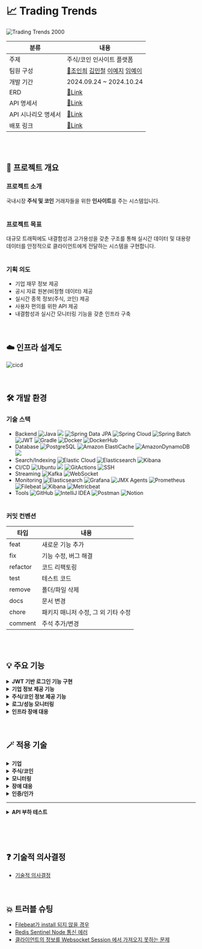 # 📈 Trading Trends
![Trading Trends 2000](https://github.com/user-attachments/assets/42402f76-533b-4dc1-a75e-1b37aee378f0)

|분류|내용|
|---|---|
|주제|주식/코인 인사이트 플랫폼|
|팀원 구성|[👑조인희](https://github.com/InHeeS) [김민철](https://github.com/kmc198989) [이예지](https://github.com/yezyaa) [임예이](https://github.com/coding-911)|
|개발 기간|2024.09.24 ~ 2024.10.24|
|ERD|[🔗Link](https://www.erdcloud.com/d/RvPEp4mEbrSbEakdc)|
|API 명세서|[🔗Link](https://horse-giver-fbd.notion.site/API-fff2ebde9ffc8110b0d5f1328b0a50d5)|
|API 시나리오 명세서|[🔗Link](https://horse-giver-fbd.notion.site/API-11f2ebde9ffc8044987af100431c263c)|
|배포 링크|[🔗Link](ec2-43-203-146-138.ap-northeast-2.compute.amazonaws.com)|

<br/><br/>

## **🎯 프로젝트 개요**
### **프로젝트 소개**
국내시장 **주식 및 코인** 거래자들을 위한 **인사이트**를 주는 시스템입니다.<br/><br/>

### **프로젝트 목표**
대규모 트래픽에도 내결함성과 고가용성을 갖춘 구조를 통해 실시간 데이터 및 대용량 데이터를 안정적으로 클라이언트에게 전달하는 시스템을 구현합니다.
<br/><br/>

### **기획 의도**
- 기업 재무 정보 제공
- 공시 자료 원본(비정형 데이터) 제공
- 실시간 종목 정보(주식, 코인) 제공
- 사용자 편의를 위한 API 제공
- 내결함성과 실시간 모니터링 기능을 갖춘 인프라 구축<br/><br/><br/>

## **☁️ 인프라 설계도**
![cicd](https://github.com/user-attachments/assets/3c1f5302-a73f-4100-bf1b-b471ab6f7036)
<br/><br/><br/>

## **🛠️ 개발 환경**
### 기술 스택
- Backend ![Java](https://img.shields.io/badge/Java17-%23ED8B00.svg?style=square&logo=openjdk&logoColor=white) <img src="https://img.shields.io/badge/Spring%20Boot%203.3.4-6DB33F?style=square&logo=springboot&logoColor=white"> ![Spring Data JPA](https://img.shields.io/badge/Spring%20Data%20JPA-6DB33F?style=square&logo=Spring&logoColor=white) ![Spring Cloud](https://img.shields.io/badge/Spring%20Cloud-6DB33F?style=square&logo=spring&logoColor=white) ![Spring Batch](https://img.shields.io/badge/Spring%20Batch-6DB33F?style=square&logo=spring&logoColor=white) ![JWT](https://img.shields.io/badge/JWT-black?style=square&logo=JSON%20web%20tokens) ![Gradle](https://img.shields.io/badge/Gradle%207.6-02303A.svg?style=square&logo=Gradle&logoColor=white) ![Docker](https://img.shields.io/badge/Docker-%230db7ed.svg?style=square&logo=docker&logoColor=white) 
  ![DockerHub](https://img.shields.io/badge/DockerHub-%230db7ed.svg?style=square&logo=docker&logoColor=white) 
- Database ![PostgreSQL](https://img.shields.io/badge/PostgreSQL-4169E1.svg?style=square&logo=PostgreSQL&logoColor=white) ![Amazon ElastiCache](https://img.shields.io/badge/Amazon%20ElastiCache-527FFF?style=square&logo=Amazon%20AWS&logoColor=white)
 ![AmazonDynamoDB](https://img.shields.io/badge/Amazon%20RDS-527FFF?style=square&logo=AmazonRDS&logoColor=white) <img src="https://img.shields.io/badge/Redis-DC382D?style=square&logo=Redis&logoColor=white">
- Search/Indexing ![Elastic Cloud](https://img.shields.io/badge/Elastic%20Cloud-005571?style=square&logo=elasticsearch&logoColor=white) 
  ![Elasticsearch](https://img.shields.io/badge/Elasticsearch%208.15.2-005571?style=square&logo=elasticsearch&logoColor=white) 
  ![Kibana](https://img.shields.io/badge/Kibana%208.15.2-005571?style=square&logo=kibana&logoColor=white)
- CI/CD ![Ubuntu](https://img.shields.io/badge/Ubuntu-E95420?style=square&logo=ubuntu&logoColor=white) <img src="https://img.shields.io/badge/Amazon%20EC2-FF9900?style=square&logo=Amazon%20EC2&logoColor=white">
  ![GitActions](https://img.shields.io/badge/GitActions-2088FF?style=square&logo=GitHub%20Actions&logoColor=white) ![SSH](https://img.shields.io/badge/SSH-008000?style=square&logo=OpenSSH&logoColor=white)
- Streaming ![Kafka](https://img.shields.io/badge/Kafka-231F20.svg?style=square&logo=apachekafka&logoColor=white) 
  ![WebSocket](https://img.shields.io/badge/WebSocket-010101.svg?style=square&logo=websocket&logoColor=white)
- Monitoring ![Elasticsearch](https://img.shields.io/badge/Elasticsearch%208.15.2-005571?style=square&logo=elasticsearch&logoColor=white) 
  ![Grafana](https://img.shields.io/badge/Grafana-F46800?style=square&logo=grafana&logoColor=white) 
  ![JMX Agents](https://img.shields.io/badge/JMX%20Agents-000000?style=square) 
  ![Prometheus](https://img.shields.io/badge/Prometheus-E6522C?style=square&logo=prometheus&logoColor=white) 
  ![Filebeat](https://img.shields.io/badge/Filebeat-0073A8?style=square&logo=elastic&logoColor=white) 
  ![Kibana](https://img.shields.io/badge/Kibana%208.15.2-005571?style=square&logo=kibana&logoColor=white) 
  ![Metricbeat](https://img.shields.io/badge/Metricbeat-0073A8?style=square&logo=elastic&logoColor=white)
- Tools ![GitHub](https://img.shields.io/badge/Github-%23121011.svg?style=square&logo=github&logoColor=white) ![IntelliJ IDEA](https://img.shields.io/badge/IntelliJ%20IDEA-000000.svg?style=square&logo=intellij-idea&logoColor=white) ![Postman](https://img.shields.io/badge/Postman-FF6C37?style=square&logo=postman&logoColor=white) ![Notion](https://img.shields.io/badge/Notion-%23000000.svg?style=square&logo=notion&logoColor=white)<br/><br/>

### **커밋 컨벤션**
|타입|내용|
|---|---|
|feat|새로운 기능 추가|
|fix|기능 수정, 버그 해결|
|refactor|코드 리팩토링|
|test|테스트 코드|
|remove|폴더/파일 삭제|
|docs|문서 변경|
|chore|패키지 매니저 수정, 그 외 기타 수정|
|comment|주석 추가/변경|

<br/><br/>

## **💡 주요 기능**
<details>
<summary><strong>JWT 기반 로그인 기능 구현</strong></summary>

- AccessToken과 RefreshToken을 활용한 인증 관리
- 로그아웃 시 블랙리스트 기능을 통한 토큰 무효화 처리

</details>

<details>
<summary><strong>기업 정보 제공 기능</strong></summary>
<img src="https://github.com/user-attachments/assets/87ce504b-4bf2-4bfc-8cc1-cb86e9727700" alt="기업 재무 및 공시 자료 수집" />
  
- 매일 오전 4시 기업 고유 번호, 기업 주요 재무 지표 수집/적재
- 매일 오전 5시 공시 검색 데이터, 공시 자료 원본 수집/적재
- 관심 기업 등록/삭제/조회
- 기업 주요 재무 지표 검색/전체 조회/상세 조회
- 조회수에 따른 핫토픽 top N 기업 조회

</details>

<details>
<summary><strong>주식/코인 정보 제공 기능</strong></summary>
<img src="https://github.com/user-attachments/assets/5959124c-971c-478d-b099-5710c7a4589f" alt="실시간 데이터 전달 방식" />

- 실시간 주식/코인 데이터 수집
- 종목 상세 정보 전체 조회/상세 조회
- 관심 종목 등록/삭제/조회
- 종목 채널 발행에 따른 유저별 수신 데이터 처리
- 사용자ID 기반 구독 종목의 실시간 전송
- 등락률에 따른 BEST/WORST 코인 분별 캐싱 처리

</details>

<details>
<summary><strong>로그/성능 모니터링</strong></summary>
<img src="https://github.com/user-attachments/assets/63ac0969-3a78-42ff-9e79-b5dd6284d768" alt="서비스 로깅 시스템" />
- 서비스 로그 모니터링
- 서비스 성능 모니터링

</details>

<details>
<summary><strong>인프라 장애 대응</strong></summary>
<img src="https://github.com/user-attachments/assets/f673ed87-e39c-4bb8-a586-6dd09423eb0b" alt="레디스 장애 대응 구축" />
- 실시간 데이터 수집 및 제공에 따른 장애 대응

</details>
<br/><br/>

## 🪄 적용 기술

<details>
<summary><strong>기업</strong></summary>

- [Spring Batch를 통한 스케줄링](https://horse-giver-fbd.notion.site/Spring-Batch-53c038ac64964e5c8375d5a8b8f3f3ee)
- [Elasticsearch를 통한 비정형 데이터 적재 (인덱싱)](https://horse-giver-fbd.notion.site/Elasticsearch-78168933061f4893af40efb5b513e458)
- [Redis를 활용한 핫토픽 Top N 기업 조회](https://horse-giver-fbd.notion.site/Redis-Top-N-9ae433dda54f42629ec4ee7afaaba8b8)
- [Elasticsearch 기반 검색 기능](https://horse-giver-fbd.notion.site/Elasticsearch-f8cee813782e45bba72fe62173505919)

</details>

<details>
<summary><strong>주식/코인</strong></summary>

- [WebSocket을 통한 실시간 데이터 수집](https://horse-giver-fbd.notion.site/WebSocket-fc8c69f716454502af6ce20a5d5e8e17)
- [Redis Pub/Sub 기능을 활용한 채널 발행 및 유저의 구독 정보에 따른 데이터 처리](https://horse-giver-fbd.notion.site/Redis-Pub-Sub-85285e07f8d74f8ba5be89a026bdec1b)
- [사용자ID 기반 WebSocket을 통한 구독된 종목의 실시간 전달](https://horse-giver-fbd.notion.site/ID-WebSocket-09e6dbea56c54cf9b725a39fe9019257)

</details>

<details>
<summary><strong>모니터링</strong></summary>

- [Elastic Stack을 활용한 서비스 로그 모니터링](https://horse-giver-fbd.notion.site/Elastic-Stack-e861d910892d4b72b3876528e3755a95)
- [JMX Exporter, Kafka Exporter, 그리고 Kafdrop을 활용한 Kafka 클러스터 성능 모니터링](https://horse-giver-fbd.notion.site/JMX-Exporter-Kafka-Exporter-Kafdrop-Kafka-1740a85eb5f94150977112b72273e81c)
- [Metricbeat를 통한 ELK 성능 모니터링](https://horse-giver-fbd.notion.site/Metricbeat-ELK-1262ebde9ffc80b8bf58daf1c4bf5646)
- Actuator, Prometheus, Grafana를 이용한 애플리케이션 성능 모니터링

</details>

<details>
<summary><strong>장애 대응</strong></summary>

- [Redis Sentinel 을 활용한 장애 대응 구축](https://horse-giver-fbd.notion.site/Redis-Sentinel-1262ebde9ffc80e689efff64aa261157)
- [브로커 다중화를 통한 kafka 클러스터 구성](https://horse-giver-fbd.notion.site/kafka-8454aff0d3344d0099c8e77777b6c5ea)

</details>

<details>
<summary><strong>인증/인가</strong></summary>

- [JWT 기반 인증 및 인가 시스템 구현](https://horse-giver-fbd.notion.site/JWT-26b73fc2e1fc40f283b84b15af014c35)

</details>

---

<details>
<summary><strong>API 부하 테스트</strong></summary>

- [검색 성능 결과](https://horse-giver-fbd.notion.site/1262ebde9ffc807484c6f9b7676f25fe)
- [DB 조회 성능 결과](https://horse-giver-fbd.notion.site/DB-1262ebde9ffc805e9bdbfcb46a5a7061)

</details>

<br/><br/><br/>

## ❓ 기술적 의사결정
- [기술적 의사결정](https://horse-giver-fbd.notion.site/1262ebde9ffc8081a042c7185420bff8)
<br/><br/><br/>

## 💥 트러블 슈팅
- [Filebeat가 install 되지 않을 경우](https://horse-giver-fbd.notion.site/Filebeat-install-9e1828aa0c57475ea30d301d745f3ab9)
- [Redis Sentinel Node 통신 에러](https://horse-giver-fbd.notion.site/Redis-Sentinel-Node-1262ebde9ffc809db7f1ce820575b2dd)
- [클라이언트의 정보를 Websocket Session 에서 가져오지 못하는 문제](https://horse-giver-fbd.notion.site/Websocket-Session-1262ebde9ffc80e6a930db2eed0087d2)
<br/><br/><br/>
